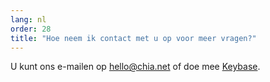 ```yaml
---
lang: nl
order: 28
title: "Hoe neem ik contact met u op voor meer vragen?"
---
```


U kunt ons e-mailen op [hello@chia.net](mailto:hello@chia.net) of doe mee [Keybase](https://keybase.io/team/chia_network.public).
